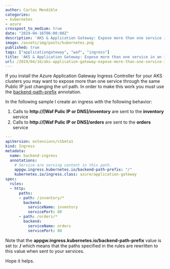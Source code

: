 ```yaml
---
author: Carlos Mendible
categories:
- kubernetes
- azure
crosspost_to_medium: true
date: "2019-04-16T06:00:00Z"
description: 'AKS & Application Gateway: Expose more than one service in an ingress resource'
image: /assets/img/posts/kubernetes.png
published: true
tags: ["applicationgateway", "waf", "ingress"]
title: 'AKS & Application Gateway: Expose more than one service in an ingress resource'
url: /2019/04/16/aks-application-gateway-expose-more-than-one-service-in-a-ingress-resource/
---
```


If you install the Azure Application Gateway Ingress Controller for your AKS clusters you may want to expose more than one service through the same Public IP just changing the url path. In order to make this work you must use the [backend-path-prefix](https://github.com/Azure/application-gateway-kubernetes-ingress/blob/master/docs/annotations.md#backend-path-prefix) annotation.

In the following sample I create an ingress with the following behavior:

1. Calls to **http://[Waf Pulic IP or DNS]/inventory** are sent to the **inventory** service
1. Calls to **http://[Waf Pulic IP or DNS]/orders** are sent to the **orders** service

``` yaml
---
apiVersion: extensions/v1beta1
kind: Ingress
metadata:
  name: backend-ingress
  annotations:
    # Service are serving content in this path.
    appgw.ingress.kubernetes.io/backend-path-prefix: "/"
    kubernetes.io/ingress.class: azure/application-gateway
spec:
  rules:
  - http:
      paths:
      - path: /inventory/*
        backend:
          serviceName: inventory
          servicePort: 80
      - path: /orders/*
        backend:
          serviceName: orders
          servicePort: 80
```

Note that the **appgw.ingress.kubernetes.io/backend-path-prefix** value is set to: **/** which means that the paths specified in the rules are rewritten to this value when sent to your services.

Hope it helps.
